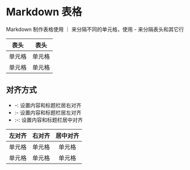 # Markdown 表格

Markdown 制作表格使用 ｜ 来分隔不同的单元格，使用 - 来分隔表头和其它行

| 表头 | 表头 |
| --- | --- |
| 单元格 | 单元格|
| 单元格 | 单元格 |

## 对齐方式

- -: 设置内容和标题栏居右对齐
- :- 设置内容和标题栏居左对齐
- :-: 设置内容和标题栏居中对齐

| 左对齐 | 右对齐 | 居中对齐 |
| :--- | ---: | :---: |
| 单元格 | 单元格 | 单元格 |
| 单元格 | 单元格 | 单元格 |


